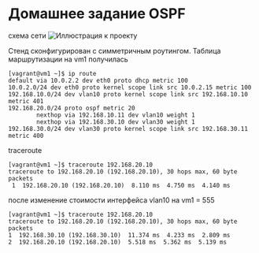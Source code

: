 # Домашнее задание OSPF

схема сети
![Иллюстрация к проекту](https://github.com/asm1213/dz_otus/blob/main/DZ_20/net.png)

Стенд сконфигурирован с симметричным роутингом. 
Таблица маршрутизации на vm1 получилась

```
[vagrant@vm1 ~]$ ip route
default via 10.0.2.2 dev eth0 proto dhcp metric 100
10.0.2.0/24 dev eth0 proto kernel scope link src 10.0.2.15 metric 100
192.168.10.0/24 dev vlan10 proto kernel scope link src 192.168.10.10 metric 401 
192.168.20.0/24 proto ospf metric 20
        nexthop via 192.168.10.11 dev vlan10 weight 1
        nexthop via 192.168.30.10 dev vlan30 weight 1
192.168.30.0/24 dev vlan30 proto kernel scope link src 192.168.30.11 metric 400 
```
traceroute 
```
[vagrant@vm1 ~]$ traceroute 192.168.20.10
traceroute to 192.168.20.10 (192.168.20.10), 30 hops max, 60 byte packets
 1  192.168.20.10 (192.168.20.10)  8.110 ms  4.750 ms  4.140 ms
 ```
 после изменение стоимости интерфейса vlan10 на vm1 = 555
 ```
 [vagrant@vm1 ~]$ traceroute 192.168.20.10
traceroute to 192.168.20.10 (192.168.20.10), 30 hops max, 60 byte packets
 1  192.168.30.10 (192.168.30.10)  11.374 ms  4.233 ms  2.809 ms
 2  192.168.20.10 (192.168.20.10)  5.518 ms  5.362 ms  5.139 ms
 ```